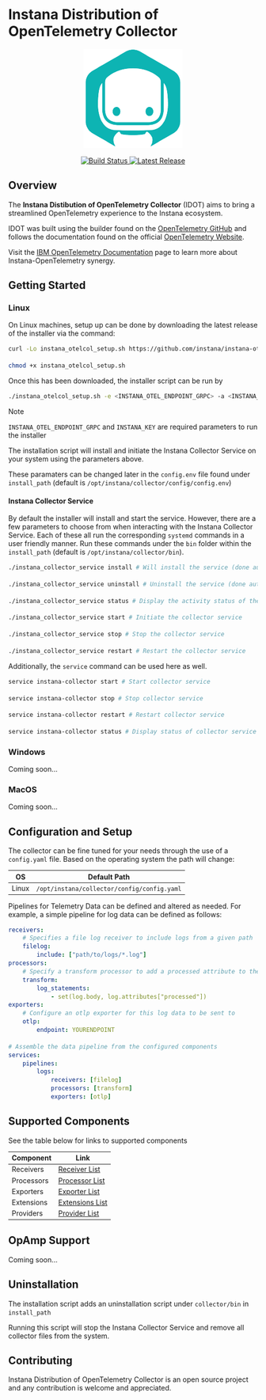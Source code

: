# Instana Distribution of OpenTelemetry Collector

<!-- Instana Logo -->
<a href="https://www.ibm.com/products/instana">
    <p align="center">
        <img src="docs/assets/instana-logo.png">
    </p>
</a>

<!-- Badges -->
<p align="center">
  <a href="https://github.com/instana/instana-otel-collector/actions/workflows/test_build.yaml">
    <img src="https://github.com/instana/instana-otel-collector/workflows/Run End to End Tests/badge.svg" alt="Build Status" />
  </a>
  <a href="https://github.com/instana/instana-otel-collector/releases/latest">
    <img src="https://img.shields.io/github/v/release/instana/instana-otel-collector.svg?style-for-the-badge&color=05b5b3" alt="Latest Release" />
  </a>
</p>

## Overview

The **Instana Distibution of OpenTelemetry Collector** (IDOT) aims to bring a streamlined OpenTelemetry experience to the Instana ecosystem.

IDOT was built using the builder found on the [OpenTelemetry GitHub](https://github.com/open-telemetry/opentelemetry-collector) and follows the documentation found on the official [OpenTelemetry Website](https://opentelemetry.io/).

Visit the [IBM OpenTelemetry Documentation](https://www.ibm.com/docs/en/instana-observability/current?topic=apis-opentelemetry) page to learn more about Instana-OpenTelemetry synergy.

## Getting Started

### Linux

On Linux machines, setup up can be done by downloading the latest release of the installer via the command:

```bash
curl -Lo instana_otelcol_setup.sh https://github.com/instana/instana-otel-collector/releases/latest/download/instana-collector-installer-latest.sh

chmod +x instana_otelcol_setup.sh
```

Once this has been downloaded, the installer script can be run by

```bash
./instana_otelcol_setup.sh -e <INSTANA_OTEL_ENDPOINT_GRPC> -a <INSTANA_KEY> [-H <INSTANA_OTEL_ENDPOINT_HTTP>] [<install_path>]
```

> [!NOTE] 
> `INSTANA_OTEL_ENDPOINT_GRPC` and `INSTANA_KEY` are required parameters to run the installer

The installation script will install and initiate the Instana Collector Service on your system using the parameters above.

These paramaters can be changed later in the `config.env` file found under `install_path` (default is `/opt/instana/collector/config/config.env`)

#### Instana Collector Service

By default the installer will install and start the service. However, there are a few parameters to choose from when interacting with the Instana Collector Service. Each of these all run the corresponding `systemd` commands in a user friendly manner. Run these commands under the `bin` folder within the `install_path` (default is `/opt/instana/collector/bin`).

```bash
./instana_collector_service install # Will install the service (done automatically by installation script)

./instana_collector_service uninstall # Uninstall the service (done automatically by uninstallation script)

./instana_collector_service status # Display the activity status of the collector service

./instana_collector_service start # Initiate the collector service

./instana_collector_service stop # Stop the collector service

./instana_collector_service restart # Restart the collector service
```

Additionally, the `service` command can be used here as well.

```bash
service instana-collector start # Start collector service

service instana-collector stop # Stop collector service

service instana-collector restart # Restart collector service

service instana-collector status # Display status of collector service
```

### Windows

Coming soon...

### MacOS

Coming soon...

## Configuration and Setup

The collector can be fine tuned for your needs through the use of a `config.yaml` file. Based on the operating system the path will change:

| OS      | Default Path                                 |
|---------|----------------------------------------------|
| Linux   | `/opt/instana/collector/config/config.yaml`  |


Pipelines for Telemetry Data can be defined and altered as needed. For example, a simple pipeline for log data can be defined as follows:

```yaml
receivers:
    # Specifies a file log receiver to include logs from a given path
    filelog:
        include: ["path/to/logs/*.log"]
processors:
    # Specify a transform processor to add a processed attribute to the log
    transform:
        log_statements:
            - set(log.body, log.attributes["processed"])
exporters:
    # Configure an otlp exporter for this log data to be sent to
    otlp:
        endpoint: YOURENDPOINT

# Assemble the data pipeline from the configured components
services:
    pipelines:
        logs:
            receivers: [filelog]
            processors: [transform]
            exporters: [otlp]
```

## Supported Components

See the table below for links to supported components

| Component     |  Link                                                                                                  |
|---------------|--------------------------------------------------------------------------------------------------------|
| Receivers     | [Receiver List](https://github.com/instana/instana-otel-collector/blob/readme/docs/receivers.md)       |
| Processors    | [Processor List](https://github.com/instana/instana-otel-collector/blob/readme/docs/processors.md)     |
| Exporters     | [Exporter List](https://github.com/instana/instana-otel-collector/blob/readme/docs/exporters.md)       |
| Extensions    | [Extensions List](https://github.com/instana/instana-otel-collector/blob/readme/docs/extensions.md)       |
| Providers     | [Provider List](https://github.com/instana/instana-otel-collector/blob/readme/docs/providers.md)       |

## OpAmp Support

Coming soon...

## Uninstallation

The installation script adds an uninstallation script under `collector/bin` in `install_path`

Running this script will stop the Instana Collector Service and remove all collector files from the system.

## Contributing

Instana Distribution of OpenTelemetry Collector is an open source project and any contribution is welcome and appreciated.